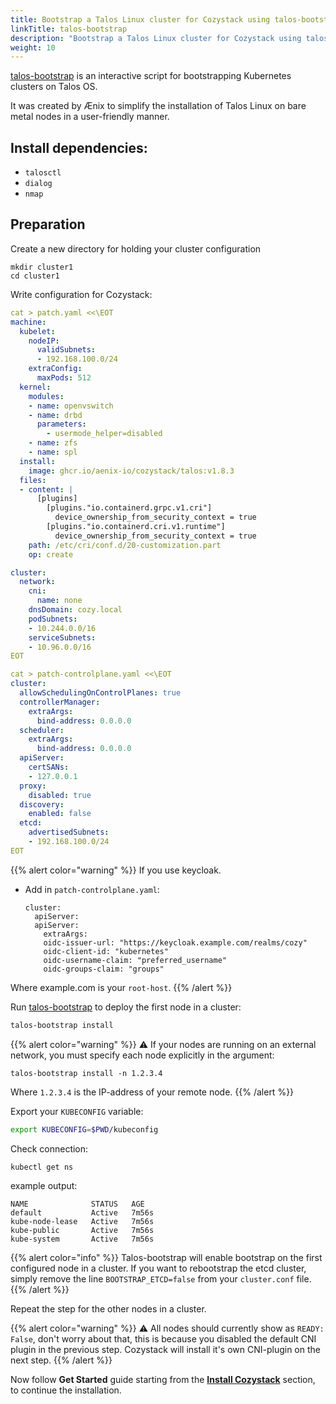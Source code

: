 ```yaml
---
title: Bootstrap a Talos Linux cluster for Cozystack using talos-bootstrap
linkTitle: talos-bootstrap
description: "Bootstrap a Talos Linux cluster for Cozystack using talos-bootstrap"
weight: 10
---
```


[talos-bootstrap](https://github.com/aenix-io/talos-bootstrap/) is an interactive script for bootstrapping Kubernetes clusters on Talos OS.

It was created by Ænix to simplify the installation of Talos Linux on bare metal nodes in a user-friendly manner.

## Install dependencies:

- `talosctl`
- `dialog`
- `nmap`

## Preparation

Create a new directory for holding your cluster configuration

```
mkdir cluster1
cd cluster1
```

Write configuration for Cozystack:

```yaml
cat > patch.yaml <<\EOT
machine:
  kubelet:
    nodeIP:
      validSubnets:
      - 192.168.100.0/24
    extraConfig:
      maxPods: 512
  kernel:
    modules:
    - name: openvswitch
    - name: drbd
      parameters:
        - usermode_helper=disabled
    - name: zfs
    - name: spl
  install:
    image: ghcr.io/aenix-io/cozystack/talos:v1.8.3
  files:
  - content: |
      [plugins]
        [plugins."io.containerd.grpc.v1.cri"]
          device_ownership_from_security_context = true
        [plugins."io.containerd.cri.v1.runtime"]
          device_ownership_from_security_context = true
    path: /etc/cri/conf.d/20-customization.part
    op: create

cluster:
  network:
    cni:
      name: none
    dnsDomain: cozy.local
    podSubnets:
    - 10.244.0.0/16
    serviceSubnets:
    - 10.96.0.0/16
EOT

cat > patch-controlplane.yaml <<\EOT
cluster:
  allowSchedulingOnControlPlanes: true
  controllerManager:
    extraArgs:
      bind-address: 0.0.0.0
  scheduler:
    extraArgs:
      bind-address: 0.0.0.0
  apiServer:
    certSANs:
    - 127.0.0.1
  proxy:
    disabled: true
  discovery:
    enabled: false
  etcd:
    advertisedSubnets:
    - 192.168.100.0/24
EOT
```

{{% alert color="warning" %}}
If you use keycloak.

- Add in `patch-controlplane.yaml`:
  ```
  cluster:
    apiServer:
    apiServer:
      extraArgs:
      oidc-issuer-url: "https://keycloak.example.com/realms/cozy"
      oidc-client-id: "kubernetes"
      oidc-username-claim: "preferred_username"
      oidc-groups-claim: "groups"

Where example.com is your `root-host`.
{{% /alert %}}

Run [talos-bootstrap](https://github.com/aenix-io/talos-bootstrap/) to deploy the first node in a cluster:

```bash
talos-bootstrap install
```

{{% alert color="warning" %}}
:warning: If your nodes are running on an external network, you must specify each node explicitly in the argument:
```
talos-bootstrap install -n 1.2.3.4
```

Where `1.2.3.4` is the IP-address of your remote node.
{{% /alert %}}

Export your `KUBECONFIG` variable:
```bash
export KUBECONFIG=$PWD/kubeconfig
```

Check connection:
```bash
kubectl get ns
```

example output:
```console
NAME              STATUS   AGE
default           Active   7m56s
kube-node-lease   Active   7m56s
kube-public       Active   7m56s
kube-system       Active   7m56s
```

{{% alert color="info" %}}
Talos-bootstrap will enable bootstrap on the first configured node in a cluster. If you want to rebootstrap the etcd cluster, simply remove the line `BOOTSTRAP_ETCD=false` from your `cluster.conf` file.
{{% /alert %}}

Repeat the step for the other nodes in a cluster.

{{% alert color="warning" %}}
:warning: All nodes should currently show as `READY: False`, don't worry about that, this is because you disabled the default CNI plugin in the previous step. Cozystack will install it's own CNI-plugin on the next step.
{{% /alert %}}

Now follow **Get Started** guide starting from the [**Install Cozystack**](/docs/get-started/#install-cozystack) section, to continue the installation.

